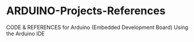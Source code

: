 # ARDUINO-Projects-References
CODE &amp; REFERENCES for Arduino (Embedded Development Board) Using the Arduino IDE

